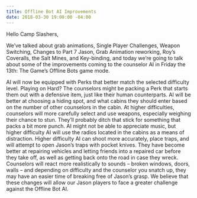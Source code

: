 ```yaml
---
title: Offline Bot AI Improvements
date: 2018-03-30 19:00:00 -04:00
---
```


Hello Camp Slashers,

We’ve talked about grab animations, Single Player Challenges, Weapon Switching, Changes to Part 7 Jason, Grab Animation reworking, Roy’s Coveralls, the Salt Mines, and Key-binding, and today we’re going to talk about some of the improvements coming to the counselor AI in Friday the 13th: The Game’s Offline Bots game mode.

AI will now be equipped with Perks that better match the selected difficulty level. Playing on Hard? The counselors might be packing a Perk that starts them out with a defensive item, just like their human counterparts.
AI will be better at choosing a hiding spot, and what cabins they should enter based on the number of other counselors in the cabin.
At higher difficulties, counselors will more carefully select and use weapons, especially weighing their chance to stun. They’ll probably ditch that stick for something that packs a bit more punch.
AI might not be able to appreciate music, but higher difficulty AI will use the radios located in the cabins as a means of distraction.
Higher difficulty AI can shoot more accurately, place traps, and will attempt to open Jason’s traps with pocket knives.
They have become better at repairing vehicles and letting friends into a repaired car before they take off, as well as getting back onto the road in case they wreck.
Counselors will react more realistically to sounds – broken windows, doors, walls – and depending on difficulty and the counselor you snatch up, they may have an easier time of breaking free of Jason’s grasp.
We believe that these changes will allow our Jason players to face a greater challenge against the Offline Bot AI.